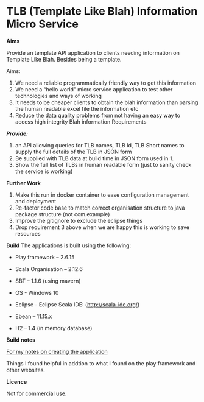 TLB (Template Like Blah) Information Micro Service
=====

**Aims**

Provide an template API application to clients needing information on Template Like Blah. Besides being a template. 

Aims:
1)	We need a reliable programmatically friendly way to get this information
2)	We need a “hello world” micro service application to test other technologies and ways of working
3)	It needs to be cheaper clients to obtain the blah information than parsing the human readable excel file the information etc
4)	Reduce the data quality problems from not having an easy way to access high integrity Blah information
Requirements

***Provide:***

1.	an API allowing queries for TLB names, TLB Id, TLB Short names to supply the full details of the TLB in JSON form
2.	Be supplied with TLB data at build time in JSON form used in 1.
3.	Show the full list of TLBs in human readable form (just to sanity check the service is working)

**Further Work**
1.	Make this run in  docker container to ease configuration management and deployment
2.	Re-factor code base to match correct organisation structure to java package structure (not com.example)
3.	Improve the gitignore to exclude the eclipse things
4.	Drop requirement 3 above when we are happy this is working to save resources

**Build**
The applications is built using the following:

* Play framework – 2.6.15

* Scala Organisation – 2.12.6

* SBT – 1.1.6 (using mavern)

* OS - Windows 10

* Eclipse - Eclipse Scala IDE: (http://scala-ide.org/)

* Ebean – 11.15.x

* H2 – 1.4 (in memory database)

**Build notes**

[For my notes on creating the application](https://github.com/mikeyno/tlbinfo/docs/BUILD.md)

Things I found helpful in addtion to what I found on the play framework and other websites.

**Licence**

Not for commercial use.
